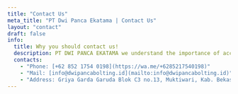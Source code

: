 ```yaml
---
title: "Contact Us"
meta_title: "PT Dwi Panca Ekatama | Contact Us"
layout: "contact"
draft: false
info: 
  title: Why you should contact us!
  description: PT DWI PANCA EKATAMA we understand the importance of accurate and reliable bolting and hydraulic torque techniques. Whether you are dealing with heavy machinery, pipelines, or industrial equipment, we have the expertise to handle any project.
  contacts: 
    - "Phone: [+62 852 1754 0198](https://wa.me/+6285217540198)"
    - "Mail: [info@dwipancabolting.id](mailto:info@dwipancabolting.id)"
    - "Address: Griya Garda Garuda Blok C3 no.13, Muktiwari, Kab. Bekasi, Jawa Barat, Indonesia"
---
```


